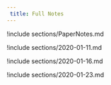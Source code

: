 ```yaml
---
 title: Full Notes
---
```


!include sections/PaperNotes.md

!include sections/2020-01-11.md

!include sections/2020-01-16.md

!include sections/2020-01-23.md



